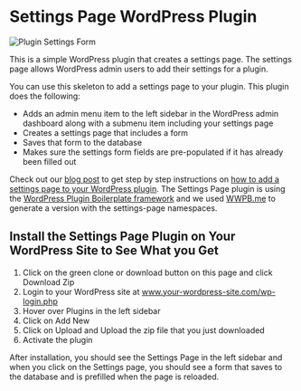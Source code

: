 # Settings Page WordPress Plugin

![Plugin Settings Form](https://blog.wplauncher.com/wp-content/uploads/2020/07/Screen-Shot-2020-07-05-at-2.41.54-PM.png)

This is a simple WordPress plugin that creates a settings page. The settings page allows WordPress admin users to add their settings for a plugin. 

You can use this skeleton to add a settings page to your plugin. This plugin does the following:
- Adds an admin menu item to the left sidebar in the WordPress admin dashboard along with a submenu item including your settings page
- Creates a settings page that includes a form
- Saves that form to the database
- Makes sure the settings form fields are pre-populated if it has already been filled out

Check out our [blog post](https://blog.wplauncher.com/create-wordpress-plugin-settings-page/) to get step by step instructions on [how to add a settings page to your WordPress plugin](https://blog.wplauncher.com/create-wordpress-plugin-settings-page/). The Settings Page plugin is using the [WordPress Plugin Boilerplate framework](https://github.com/DevinVinson/WordPress-Plugin-Boilerplate) and we used [WWPB.me](https://wppb.me/) to generate a version with the settings-page namespaces.

## Install the Settings Page Plugin on Your WordPress Site to See What you Get
1. Click on the green clone or download button on this page and click Download Zip
2. Login to your WordPress site at www.your-wordpress-site.com/wp-login.php
3. Hover over Plugins in the left sidebar
4. Click on Add New
5. Click on Upload and Upload the zip file that you just downloaded
6. Activate the plugin

After installation, you should see the Settings Page in the left sidebar and when you click on the Settings page, you should see a form that saves to the database and is prefilled when the page is reloaded. 


